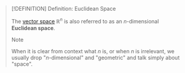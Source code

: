 >[!DEFINITION] Definition: Euclidean Space
>
>The [vector space](../../Algebra/Linear%20Algebra/Matrices/Row%20&%20Column%20Vectors/Real%20Vectors/Structure%20of%20the%20Real%20Vector%20Space.md) $\mathbb{R}^n$ is also referred to as an $n$-dimensional **Euclidean space**.
>
>>[!NOTE]
>>
>>When it is clear from context what $n$ is, or when $n$ is irrelevant, we usually drop "$n$-dimensional" and "geometric" and talk simply about "space".
>>
>